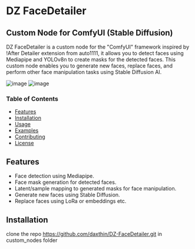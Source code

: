 # DZ FaceDetailer

## Custom Node for ComfyUI (Stable Diffusion)

DZ FaceDetailer is a custom node for the "ComfyUI" framework inspired by !After Detailer extension from auto1111, it allows you to detect faces using Mediapipe and YOLOv8n to create masks for the detected faces. This custom node enables you to generate new faces, replace faces, and perform other face manipulation tasks using Stable Diffusion AI.

![image](https://github.com/daxthin/facedetailer/assets/78769008/22caf9e4-a29d-4e7c-b6d2-f02679b0dfff)
![image](https://github.com/daxthin/facedetailer/assets/78769008/b7bfa925-c127-427d-9ade-741ddf278648)


### Table of Contents

- [Features](#features)
- [Installation](#installation)
- [Usage](#usage)
- [Examples](#examples)
- [Contributing](#contributing)
- [License](#license)

## Features

- Face detection using Mediapipe.
- Face mask generation for detected faces.
- Latent/sample mapping to generated masks for face manipulation.
- Generate new faces using Stable Diffusion.
- Replace faces using LoRa or embeddings etc.

## Installation
clone the repo https://github.com/daxthin/DZ-FaceDetailer.git in custom_nodes folder
